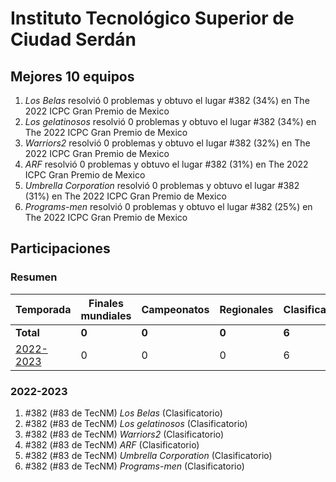 # Instituto Tecnológico Superior de Ciudad Serdán

## Mejores 10 equipos

1. _Los Belas_ resolvió 0 problemas y obtuvo el lugar #382 (34%) en The 2022 ICPC Gran Premio de Mexico
1. _Los gelatinosos_ resolvió 0 problemas y obtuvo el lugar #382 (34%) en The 2022 ICPC Gran Premio de Mexico
1. _Warriors2_ resolvió 0 problemas y obtuvo el lugar #382 (32%) en The 2022 ICPC Gran Premio de Mexico
1. _ARF_ resolvió 0 problemas y obtuvo el lugar #382 (31%) en The 2022 ICPC Gran Premio de Mexico
1. _Umbrella Corporation_ resolvió 0 problemas y obtuvo el lugar #382 (31%) en The 2022 ICPC Gran Premio de Mexico
1. _Programs-men_ resolvió 0 problemas y obtuvo el lugar #382 (25%) en The 2022 ICPC Gran Premio de Mexico

## Participaciones

### Resumen

| Temporada | Finales mundiales | Campeonatos | Regionales | Clasificatorios | Equipos |
| --- | --- | --- | --- | --- | --- |
| **Total** | **0** | **0** | **0** | **6** | **6** |
| [2022-2023](#2022-2023) | 0 | 0 | 0 | 6 | 6 |

### 2022-2023

1. #382 (#83 de TecNM) _Los Belas_ (Clasificatorio)
1. #382 (#83 de TecNM) _Los gelatinosos_ (Clasificatorio)
1. #382 (#83 de TecNM) _Warriors2_ (Clasificatorio)
1. #382 (#83 de TecNM) _ARF_ (Clasificatorio)
1. #382 (#83 de TecNM) _Umbrella Corporation_ (Clasificatorio)
1. #382 (#83 de TecNM) _Programs-men_ (Clasificatorio)



